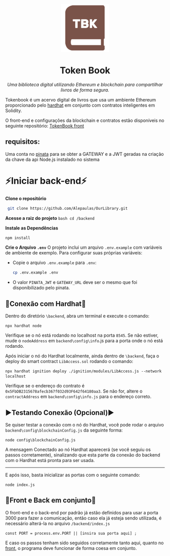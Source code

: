 <p align="center">
  <img src="https://raw.githubusercontent.com/avictormorais/token-book/refs/heads/main/src/assets/icon.png" width="150" height="150" alt="Posterfy Logo">
</p>


<h1 align="center">Token Book</h1>


<p align="center">
  <em>Uma biblioteca digital utilizando Ethereum e blockchain para compartilhar livros de forma segura.</em>
</p>

Tokenbook é um acervo digital de livros que usa um ambiente Ethereum proporcionado pelo [hardhat](https://hardhat.org/) em conjunto com contratos inteligentes em Solidity.

O front-end e configurações da blockchain e contratos estão disponíveis no seguinte repositório: [TokenBook front](https://github.com/avictormorais/token-book)

## requisitos:

Uma conta no [pinata](https://pinata.cloud/) para se obter a GATEWAY e a JWT geradas na criação da chave da api
Node.js instalado no sistema

# ⚡Iniciar back-end⚡


**Clone o repositório**
   ```bash
    git clone https://github.com/Alepaulas/OurLibrary.git
   ```

**Acesse a raiz do projeto**
    ```bash
    cd /backend
    ```

**Instale as Dependências**
   ```bash
   npm install
   ```

**Crie o Arquivo `.env`**
   O projeto inclui um arquivo `.env.example` com variáveis de ambiente de exemplo. Para configurar suas próprias variáveis:
   
   - Copie o arquivo `.env.example` para `.env`:
     ```bash
     cp .env.example .env
     ```
   - O valor `PINATA_JWT` e `GATEWAY_URL` deve ser o mesmo que foi disponibilizado pelo pinata.

## 🔌Conexão com Hardhat🔌
Dentro do diretório `\backend`, abra um terminal e execute o comando:

```shell
npx hardhat node
```
Verifique se o nó está rodando no localhost na porta `8545`. Se não estiver, mude o `nodeAddress` em `backend\config\info`.js para a porta onde o nó está rodando.

Após iniciar o nó do Hardhat localmente, ainda dentro de `\backend`, faça o deploy do smart contract `LibAccess.sol` rodando o comando:

```shell
npx hardhat ignition deploy ./ignition/modules/LibAccess.js --network localhost
```
Verifique se o endereço do contrato é `0x5FbDB2315678afecb367f032d93F642f64180aa3`. Se não for, altere o `contractAddress` em `backend\config\info.js` para o endereço correto.

## ▶️Testando Conexão (Opcional)▶️
Se quiser testar a conexão com o nó do Hardhat, você pode rodar o arquivo `backend\config\blockchainConfig.js` da seguinte forma:

```shell
node config\blockchainConfig.js
```
A mensagem Conectado ao nó Hardhat aparecerá (se você seguiu os passos corretamente), sinalizando que esta parte da conexão do backend com o Hardhat está pronta para ser usada.
___
E após isso, basta inicializar as portas com o seguinte comando:
```shell
node index.js
```


## 🔗Front e Back em conjunto🔗
O front-end e o back-end por padrão já estão definidos para usar a porta 3000 para fazer a comunicação, então caso ela já esteja sendo utilizada, é necessário alterá-la no arquivo `/backend/index.js`
```shell
const PORT = process.env.PORT || [insira sua porta aqui] ;
```
E caso os passos tenham sido seguidos corretamente tanto aqui, quanto no [front](https://github.com/avictormorais/token-book), o programa deve funcionar de forma coesa em conjunto.
